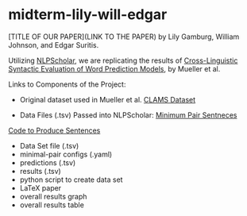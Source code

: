 # midterm-lily-will-edgar

[TITLE OF OUR PAPER](LINK TO THE PAPER) by Lily Gamburg, William Johnson, and Edgar Suritis.

Utilizing [NLPScholar](https://github.com/forrestdavis/NLPScholar/tree/main), we are replicating the results of [Cross-Linguistic Syntactic Evaluation of Word Prediction Models](https://aclanthology.org/2020.acl-main.490.pdf), by Mueller et al.

Links to Components of the Project:

* Original dataset used in Mueller et al.
[CLAMS Dataset](https://github.com/lilygamburg/midterm-lily-will-edgar/blob/main/clams.zip)

* Data Files (.tsv) Passed into NLPScholar:
[Minimum Pair Sentneces](https://github.com/lilygamburg/midterm-lily-will-edgar/blob/main/min_pair_sentences.zip)

[Code to Produce Sentences](https://github.com/lilygamburg/midterm-lily-will-edgar/blob/main/produce_min_pair_sentences.py)


- Data Set file (.tsv)
- minimal-pair configs (.yaml)
- predictions (.tsv)
- results (.tsv)
- python script to create data set
- LaTeX paper
- overall results graph
- overall results table 
